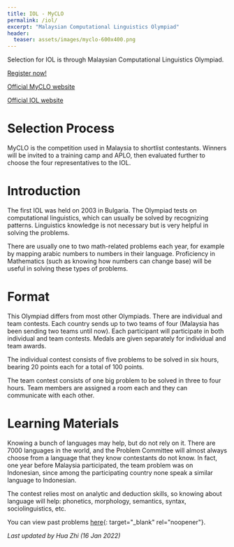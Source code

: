 ```yaml
---
title: IOL - MyCLO
permalink: /iol/
excerpt: "Malaysian Computational Linguistics Olympiad"
header:
  teaser: assets/images/myclo-600x400.png
---
```


Selection for IOL is through Malaysian Computational Linguistics Olympiad.

[Register now!](https://contesthub.my/register)

[Official MyCLO website](https://myclo.my/)

[Official IOL website](https://ioling.org/)

# Selection Process

MyCLO is the competition used in Malaysia to shortlist contestants. Winners will be invited to a training camp and APLO, then evaluated further to choose the four representatives to the IOL.

# Introduction

The first IOL was held on 2003 in Bulgaria. The Olympiad tests on computational linguistics, which can usually be solved by recognizing patterns. Linguistics knowledge is not necessary but is very helpful in solving the problems.

There are usually one to two math-related problems each year, for example by mapping arabic numbers to numbers in their language. Proficiency in Mathematics (such as knowing how numbers can change base) will be useful in solving these types of problems.

# Format

This Olympiad differs from most other Olympiads. There are individual and team contests. Each country sends up to two teams of four (Malaysia has been sending two teams until now). Each participant will participate in both individual and team contests. Medals are given separately for individual and team awards.

The individual contest consists of five problems to be solved in six hours, bearing 20 points each for a total of 100 points.

The team contest consists of one big problem to be solved in three to four hours. Team members are assigned a room each and they can communicate with each other.

# Learning Materials

Knowing a bunch of languages may help, but do not rely on it. There are 7000 languages in the world, and the Problem Committee will almost always choose from a language that they know contestants do not know. In fact, one year before Malaysia participated, the team problem was on Indonesian, since among the participating country none speak a similar language to Indonesian.

The contest relies most on analytic and deduction skills, so knowing about language will help: phonetics, morphology, semantics, syntax, sociolinguistics, etc.

You can view past problems [here](https://ioling.org/problems/){: target="_blank" rel="noopener"}.

*Last updated by Hua Zhi (16 Jan 2022)*
